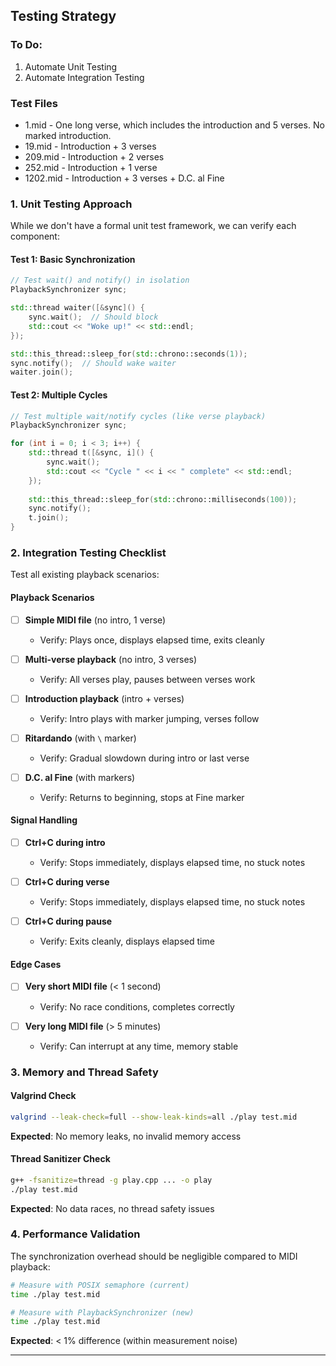 ## Testing Strategy
### To Do:
1. Automate Unit Testing
2. Automate Integration Testing

### Test Files

- 1.mid - One long verse, which includes the introduction and 5 verses.  No marked introduction.
- 19.mid - Introduction + 3 verses
- 209.mid - Introduction + 2 verses
- 252.mid - Introduction + 1 verse
- 1202.mid - Introduction + 3 verses + D.C. al Fine

### 1. Unit Testing Approach

While we don't have a formal unit test framework, we can verify each component:

#### Test 1: Basic Synchronization
```cpp
// Test wait() and notify() in isolation
PlaybackSynchronizer sync;

std::thread waiter([&sync]() {
    sync.wait();  // Should block
    std::cout << "Woke up!" << std::endl;
});

std::this_thread::sleep_for(std::chrono::seconds(1));
sync.notify();  // Should wake waiter
waiter.join();
```

#### Test 2: Multiple Cycles
```cpp
// Test multiple wait/notify cycles (like verse playback)
PlaybackSynchronizer sync;

for (int i = 0; i < 3; i++) {
    std::thread t([&sync, i]() {
        sync.wait();
        std::cout << "Cycle " << i << " complete" << std::endl;
    });
    
    std::this_thread::sleep_for(std::chrono::milliseconds(100));
    sync.notify();
    t.join();
}
```

### 2. Integration Testing Checklist

Test all existing playback scenarios:

#### Playback Scenarios
- [ ] **Simple MIDI file** (no intro, 1 verse)
  - Verify: Plays once, displays elapsed time, exits cleanly
  
- [ ] **Multi-verse playback** (no intro, 3 verses)
  - Verify: All verses play, pauses between verses work
  
- [ ] **Introduction playback** (intro + verses)
  - Verify: Intro plays with marker jumping, verses follow
  
- [ ] **Ritardando** (with `\` marker)
  - Verify: Gradual slowdown during intro or last verse
  
- [ ] **D.C. al Fine** (with markers)
  - Verify: Returns to beginning, stops at Fine marker

#### Signal Handling
- [ ] **Ctrl+C during intro**
  - Verify: Stops immediately, displays elapsed time, no stuck notes
  
- [ ] **Ctrl+C during verse**
  - Verify: Stops immediately, displays elapsed time, no stuck notes
  
- [ ] **Ctrl+C during pause**
  - Verify: Exits cleanly, displays elapsed time

#### Edge Cases
- [ ] **Very short MIDI file** (< 1 second)
  - Verify: No race conditions, completes correctly
  
- [ ] **Very long MIDI file** (> 5 minutes)
  - Verify: Can interrupt at any time, memory stable

### 3. Memory and Thread Safety

#### Valgrind Check
```bash
valgrind --leak-check=full --show-leak-kinds=all ./play test.mid
```
**Expected**: No memory leaks, no invalid memory access

#### Thread Sanitizer Check
```bash
g++ -fsanitize=thread -g play.cpp ... -o play
./play test.mid
```
**Expected**: No data races, no thread safety issues

### 4. Performance Validation

The synchronization overhead should be negligible compared to MIDI playback:

```bash
# Measure with POSIX semaphore (current)
time ./play test.mid

# Measure with PlaybackSynchronizer (new)
time ./play test.mid
```

**Expected**: < 1% difference (within measurement noise)

---
